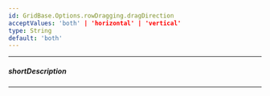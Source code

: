 ```yaml
---
id: GridBase.Options.rowDragging.dragDirection
acceptValues: 'both' | 'horizontal' | 'vertical'
type: String
default: 'both'
---
```

---
##### shortDescription
<!-- Description goes here -->

---
<!-- Description goes here -->